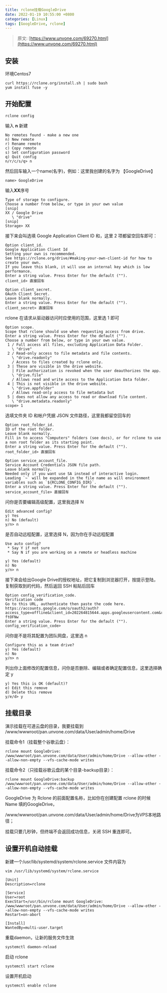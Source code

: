 ```yaml
---
title: rclone挂载GoogleDrive
date: 2022-01-19 10:55:00 +0800
categories: [Linux]
tags: [GoogleDrive, rclone]
---
```


> 原文: [https://www.unvone.com/69270.html](https://www.unvone.com/69270.html)


## 安装

环境Centos7
```shell
curl https://rclone.org/install.sh | sudo bash
yum install fuse -y
```

## 开始配置
``` shell
rclone config
```
输入 **n** 新建
``` shell
No remotes found - make a new one
n) New remote
r) Rename remote
c) Copy remote
s) Set configuration password
q) Quit config
n/r/c/s/q> n
```
然后回车输入一个name(名字)，例如：这里我创建的名字为 【GoogleDrive】
``` shell
name> GoogleDrive
```
输入**XX**序号
``` shell
Type of storage to configure.
Choose a number from below, or type in your own value
[snip]
XX / Google Drive
   \ "drive"
[snip]
Storage> XX
```
接下来会叫选填 Google Application Client ID 和，这里 2 项都留空回车即可：
``` shell
Option client_id.
Google Application Client Id
Setting your own is recommended.
See https://rclone.org/drive/#making-your-own-client-id for how to create your own.
If you leave this blank, it will use an internal key which is low performance.
Enter a string value. Press Enter for the default ("").
client_id> 直接回车
```
``` shell
Option client_secret.
OAuth Client Secret.
Leave blank normally.
Enter a string value. Press Enter for the default ("").
client_secret> 直接回车
```
rclone 在请求从驱动器访问时应使用的范围，这里选 1 即可
``` shell
Option scope.
Scope that rclone should use when requesting access from drive.
Enter a string value. Press Enter for the default ("").
Choose a number from below, or type in your own value.
 1 / Full access all files, excluding Application Data Folder.
   \ "drive"
 2 / Read-only access to file metadata and file contents.
   \ "drive.readonly"
   / Access to files created by rclone only.
 3 | These are visible in the drive website.
   | File authorization is revoked when the user deauthorizes the app.
   \ "drive.file"
   / Allows read and write access to the Application Data folder.
 4 | This is not visible in the drive website.
   \ "drive.appfolder"
   / Allows read-only access to file metadata but
 5 | does not allow any access to read or download file content.
   \ "drive.metadata.readonly"
scope> 1
```
选填文件夹 ID 和帐户凭据 JSON 文件路径，这里我都留空回车的
``` shell
Option root_folder_id.
ID of the root folder.
Leave blank normally.
Fill in to access "Computers" folders (see docs), or for rclone to use
a non root folder as its starting point.
Enter a string value. Press Enter for the default ("").
root_folder_id> 直接回车
```

``` shell
Option service_account_file.
Service Account Credentials JSON file path.
Leave blank normally.
Needed only if you want use SA instead of interactive login.
Leading `~` will be expanded in the file name as will environment variables such as `${RCLONE_CONFIG_DIR}`.
Enter a string value. Press Enter for the default ("").
service_account_file> 直接回车

```
问你是否要编辑高级配置，这里我选择 N

``` shell
Edit advanced config?
y) Yes
n) No (default)
y/n> n
```
是否自动远程配置，这里选择 N，因为你在手动远程配置

``` shell
Use auto config?
 * Say Y if not sure
 * Say N if you are working on a remote or headless machine

y) Yes (default)
n) No
y/n> n
```
接下来会给出Google Drive的授权地址，把它复制到浏览器打开，按提示登陆，复制获取到的代码，然后返回 SSH 粘贴后回车

``` shell
Option config_verification_code.
Verification code
Go to this URL, authenticate then paste the code here.
https://accounts.google.com/o/oauth2/auth?access_type=offline&client_id=202264815644.apps.googleusercontent.com&redirect_uri=urn%3Aietf%3Awg%3Aoauth%3A2.0%3Aoob&response_type=code&scope=https%3A%2F%2Fwww.googleapis.com%2Fauth%2Fdrive&state=WXR8NtP7PdDYXfw-ftOFNw
Enter a string value. Press Enter for the default ("").
config_verification_code>
```

问你是不是将其配置为团队网盘，这里选 n
``` shell
Configure this as a team drive?
y) Yes (default)
n) No
y/n> n
```

列出你上面修改的配置信息，问你是否删除、编辑或者确定配置信息，这里选择确定 y

``` shell
y) Yes this is OK (default)?
e) Edit this remove
d) Delete this remove
y/e/d> y
```

## 挂载目录

演示挂载在可道云盘的目录，我要挂载到 /www/wwwroot/pan.unvone.com/data/User/admin/home/Drive

挂载命令1（挂载整个谷歌云盘）：

``` shell
rclone mount GoogleDrive: /www/wwwroot/pan.unvone.com/data/User/admin/home/Drive --allow-other --allow-non-empty --vfs-cache-mode writes
```

挂载命令2（只挂载谷歌云盘的某个目录-backup目录）：
``` shell
rclone mount GoogleDrive:backup /www/wwwroot/pan.unvone.com/data/User/admin/home/Drive --allow-other --allow-non-empty --vfs-cache-mode writes
```

GoogleDrive 为 Rclone 的前面配置名称，比如你在创建配置 rclone 的时候 Name 填的GoogleDrive，

/www/wwwroot/pan.unvone.com/data/User/admin/home/Drive为VPS本地路径；

挂载只要几秒钟，但终端不会返回成功信息，关闭 SSH 重连即可。

## 设置开机自动挂载
新建一个/usr/lib/systemd/system/rclone.service 文件内容为
``` shell
vim /usr/lib/systemd/system/rclone.service
```
```
[Unit]
Description=rclone

[Service]
User=root
ExecStart=/usr/bin/rclone mount GoogleDrive: /www/wwwroot/pan.unvone.com/data/User/admin/home/Drive --allow-other --allow-non-empty --vfs-cache-mode writes
Restart=on-abort

[Install]
WantedBy=multi-user.target
```
重载daemon，让新的服务文件生效
``` shell
systemctl daemon-reload
```
启动 rclone
``` shell
systemctl start rclone
```
设置开机启动
``` shell
systemctl enable rclone
```
